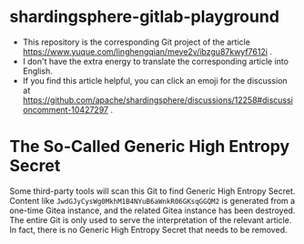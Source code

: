 # shardingsphere-gitlab-playground

- This repository is the corresponding Git project of the
  article https://www.yuque.com/linghengqian/meve2v/ibzgu87kwyf7612i .
- I don't have the extra energy to translate the corresponding article into English.
- If you find this article helpful, you can click an emoji for the discussion
  at https://github.com/apache/shardingsphere/discussions/12258#discussioncomment-10427297 .

# The So-Called Generic High Entropy Secret

Some third-party tools will scan this Git to find Generic High Entropy Secret. 
Content like `JwdGJyCysWg0MkhM1B4NYuB6aWnkR06GKsqGGQM2` is generated from a one-time Gitea instance, 
and the related Gitea instance has been destroyed. 
The entire Git is only used to serve the interpretation of the relevant article.
In fact, there is no Generic High Entropy Secret that needs to be removed.
